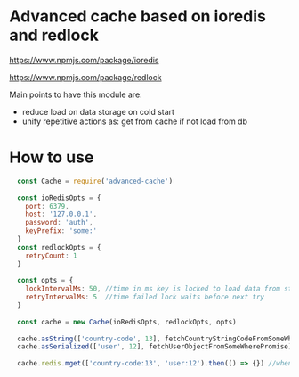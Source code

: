 # Advanced cache based on ioredis and redlock 

https://www.npmjs.com/package/ioredis

https://www.npmjs.com/package/redlock

Main points to have this module are:
 * reduce load on data storage on cold start
 * unify repetitive actions as: get from cache if not load from db
 
# How to use
```js
  const Cache = require('advanced-cache')
  
  const ioRedisOpts = {
    port: 6379,
    host: '127.0.0.1',
    password: 'auth',
    keyPrefix: 'some:'
  }
  const redlockOpts = {
    retryCount: 1
  }
  
  const opts = {
    lockIntervalMs: 50, //time in ms key is locked to load data from store
    retryIntervalMs: 5  //time failed lock waits before next try
  }
  
  const cache = new Cache(ioRedisOpts, redlockOpts, opts)
  
  cache.asString(['country-code', 13], fetchCountryStringCodeFromSomeWherePromise).then(countryCode => {})
  cache.asSerialized(['user', 12], fetchUserObjectFromSomeWherePromise).then(user => user.fly())
  
  cache.redis.mget(['country-code:13', 'user:12').then(() => {}) //when you need to get access to redis client
```
